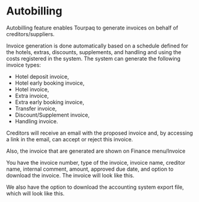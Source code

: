 # Autobilling

Autobilling feature enables Tourpaq to generate invoices on behalf of creditors/suppliers.&#x20;

Invoice generation is done automatically based on a schedule defined for the hotels, extras, discounts, supplements, and handling and using the costs registered in the system. The system can generate the following invoice types:

* Hotel deposit invoice,&#x20;
* Hotel early booking invoice,&#x20;
* Hotel invoice,&#x20;
* Extra invoice,&#x20;
* Extra early booking invoice,&#x20;
* Transfer invoice,&#x20;
* Discount/Supplement invoice,&#x20;
* Handling invoice.&#x20;

Creditors will receive an email with the proposed invoice and, by accessing a link in the email, can accept or reject this invoice.&#x20;

Also, the invoice that are generated are shown on Finance menu/Invoice

You have the invoice number, type of the invoice, invoice name, creditor name, internal comment, amount, approved due date, and option to download the invoice. The invoice will look like this.&#x20;

We also have the option to download the accounting system export file, which will look like this.
